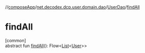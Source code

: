 //[composeApp](../../../index.md)/[net.decodex.dcp.user.domain.dao](../index.md)/[UserDao](index.md)/[findAll](find-all.md)

# findAll

[common]\
abstract fun [findAll](find-all.md)(): Flow&lt;[List](https://kotlinlang.org/api/latest/jvm/stdlib/kotlin.collections/-list/index.html)&lt;[User](../../net.decodex.dcp.user.domain.entities/-user/index.md)&gt;&gt;
